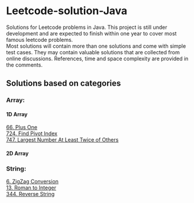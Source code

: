 # Leetcode-solution-Java
Solutions for Leetcode problems in Java. This project is still under development and are expected to finish within one year to cover most famous leetcode problems.  
Most solutions will contain more than one solutions and come with simple test cases. They may contain valuable solutions that are collected from online discussions. References, time and space complexity are provided in the comments.

## Solutions based on categories
### Array: 
#### 1D Array
[66. Plus One](Array/PlusOne.java)\
[724. Find Pivot Index](Array/PivotIndex.java)\
[747. Largest Number At Least Twice of Others](Array/LargestNumberTwice.java)

#### 2D Array


### String:
[6. ZigZag Conversion](String/ZigZagString.java)\
[13. Roman to Integer](String/RomanToInt.java)\
[344. Reverse String](String/RomanToInt.java)

